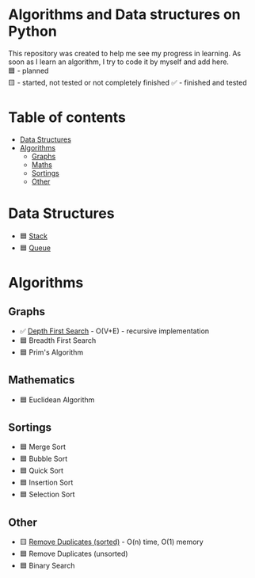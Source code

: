 # Algorithms and Data structures on Python  
This repository was created to help me see my progress in learning. As soon as I learn an algorithm, I try to code it by myself and add here.  
:blue_square: - planned  
:yellow_square: - started, not tested or not completely finished
:white_check_mark: - finished and tested  


# Table of contents
* [Data Structures](#data-structures)
* [Algorithms](#algorithms)
  * [Graphs](#graphs)
  * [Maths](#maths)
  * [Sortings](#sortings)
  * [Other](#other)

# Data Structures
* :blue_square: [Stack](https://github.com/xtbtds/Machine-Learning-Algorithms)
* :blue_square: [Queue](https://github.com/xtbtds/Machine-Learning-Algorithms)  

# Algorithms
## Graphs
* :white_check_mark: [Depth First Search](https://github.com/xtbtds/Python-Data-Structures-And-Algorithms/tree/main/Graphs/DFS) - O(V+E) - recursive implementation
* :blue_square: Breadth First Search
* :blue_square: Prim's Algorithm 
## Mathematics
* :blue_square: Euclidean Algorithm
## Sortings
* :blue_square: Merge Sort
* :blue_square: Bubble Sort
* :blue_square: Quick Sort
* :blue_square: Insertion Sort
* :blue_square: Selection Sort
## Other
* :yellow_square: [Remove Duplicates (sorted)](https://github.com/xtbtds/Python-Data-Structures-And-Algorithms/blob/main/Other/RemoveDuplicates/Remove_Duplicates_Sorted.py) - O(n) time, O(1) memory
* :blue_square: Remove Duplicates (unsorted)
* :blue_square: Binary Search
